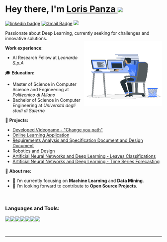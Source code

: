 <h1>Hey there, I'm <a  href="https://github.com/LorisPanza/">Loris Panza </a> <img  src="https://media.giphy.com/media/hvRJCLFzcasrR4ia7z/giphy.gif" width="30px"></h1>

[![linkedin badge](https://img.shields.io/badge/LorisPanza-30302f?style=flat&logo=linkedin)](https://www.linkedin.com/in/loris-panza-70512b222/)
[![Gmail Badge](https://img.shields.io/badge/lorispanza@gmail.com-30302f?style=flat&logo=Gmail&logoColor=red)](mailto:lorispanza@gmail.com)
<img src="https://komarev.com/ghpvc/?username=LorisPanza&style=plastic" />

Passionate about Deep Learning, currently seeking for challenges and innovative solutions. <br>
<img align='right' src="https://github.com/0xAbdulKhalid/0xAbdulKhalid/raw/main/assets/mdImages/Right_Side.gif" width="250" height="210">

**Work experience**:
- AI Research Fellow at _Leonardo S.p.A_

🎓 **Education:**
- Master of Science in Computer Science and Engineering at _Politecnico di Milano_
- Bachelor of Science in Computer Engineering at _Università degli studi di Salerno_

📌 **Projects:**
- [Developed Videogame - "Change you path"](https://github.com/LorisPanza/Change-Your-Path)
- [Online Learning Application](https://github.com/citteriomatteo/onlinelearningapplications-2022)
- [Requirements Analysis and Specification Document and Design Document](https://github.com/LorisPanza/RASD-DDDocument)
- [Robotics and Design](https://github.com/LorisPanza/RoboticsAndDesign)
- [Artificial Neural Networks and Deep Learning - Leaves Classifications](https://github.com/LorisPanza/ANNDL-Leaf-Classification)
- [Artificial Neural Networks and Deep Learning - Time Series Forecasting](https://github.com/LorisPanza/ANNDL-TimeSeriesForecasting)


👦 **About me:**
- 🌱 I’m currently focusing on **Machine Learning** and **Data Mining**.
- 💬 I’m looking forward to contribute to **Open Source Projects**.

<br>

<h3 align="left">Languages and Tools:</h3>
<p align="left"> <img src="https://img.icons8.com/color/48/4a90e2/c-programming.png"/><img src="https://img.icons8.com/color/48/4a90e2/c-plus-plus-logo.png"/><img src="https://img.icons8.com/color/48/4a90e2/python--v1.png"/><img src="https://img.icons8.com/color/48/4a90e2/java-coffee-cup-logo--v1.png"/><img src="https://img.icons8.com/color/48/4a90e2/visual-studio-code-2019.png"/><img src="https://img.icons8.com/color/48/4a90e2/git.png"/><img src="https://img.icons8.com/fluent/48/4a90e2/github.png"/> </p>

<br>








---
